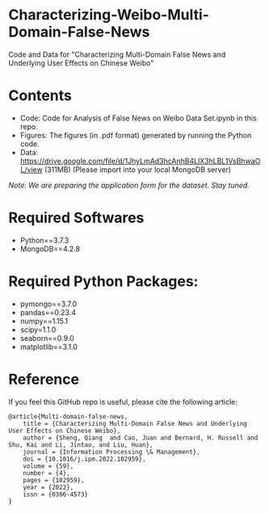 # Characterizing-Weibo-Multi-Domain-False-News
Code and Data for "Characterizing Multi-Domain False News and Underlying User Effects on Chinese Weibo"

# Contents
- Code: Code for Analysis of False News on Weibo Data Set.ipynb in this repo.
- Figures: The figures (in .pdf format) generated by running the Python code.
- Data: https://drive.google.com/file/d/1JhyLmAd3hcAnhB4LlX3hLBL1VsBhwaOL/view (311MB) (Please import into your local MongoDB server)

*Note: We are preparing the application form for the dataset. Stay tuned.*

# Required Softwares
- Python==3.7.3
- MongoDB==4.2.8

# Required Python Packages:
- pymongo==3.7.0
- pandas==0.23.4
- numpy==1.15.1
- scipy=1.1.0
- seaborn==0.9.0
- matplotlib==3.1.0

# Reference
If you feel this GitHub repo is useful, please cite the following article:
```
@article{Multi-domain-false-news,
    title = {Characterizing Multi-Domain False News and Underlying User Effects on Chinese Weibo},
    author = {Sheng, Qiang  and Cao, Juan and Bernard, H. Russell and Shu, Kai and Li, Jintao, and Liu, Huan},
    journal = {Information Processing \& Management},
    doi = {10.1016/j.ipm.2022.102959},
    volume = {59},
    number = {4},
    pages = {102959},
    year = {2022},
    issn = {0306-4573}
}
```
